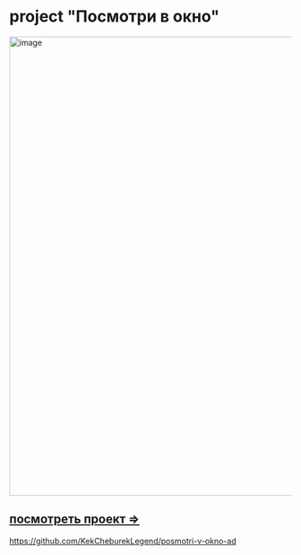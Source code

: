 # project "Посмотри в окно"
<img width="1606" height="818" alt="image" src="https://github.com/user-attachments/assets/d1ed39c0-85a8-4b31-8e09-5c00153b703a" />

## [посмотреть проект =>](https://github.com/KekCheburekLegend/posmotri-v-okno)
https://github.com/KekCheburekLegend/posmotri-v-okno-ad
